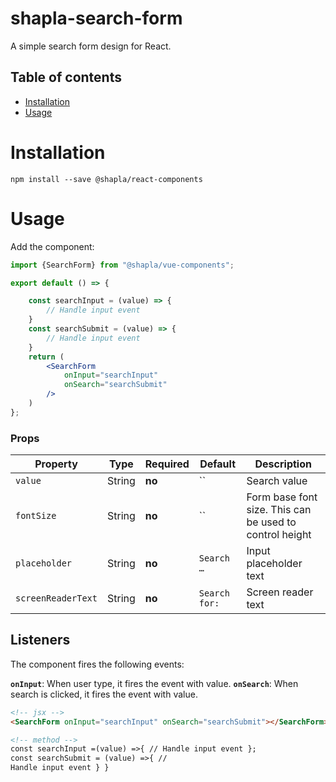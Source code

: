 # shapla-search-form

A simple search form design for React.

## Table of contents

- [Installation](#installation)
- [Usage](#usage)

# Installation

```
npm install --save @shapla/react-components
```

# Usage

Add the component:

```jsx
import {SearchForm} from "@shapla/vue-components";

export default () => {

    const searchInput = (value) => {
        // Handle input event
    }
    const searchSubmit = (value) => {
        // Handle input event
    }
    return (
        <SearchForm
            onInput="searchInput"
            onSearch="searchSubmit"
        />
    )
};
```

### Props

| Property           | Type   | Required | Default       | Description                                             |
|--------------------|--------|----------|---------------|---------------------------------------------------------|
| `value`            | String | **no**   | ``            | Search value                                            |
| `fontSize`         | String | **no**   | ``            | Form base font size. This can be used to control height |
| `placeholder`      | String | **no**   | `Search …`    | Input placeholder text                                  |
| `screenReaderText` | String | **no**   | `Search for:` | Screen reader text                                      |

## Listeners

The component fires the following events:

**`onInput`**: When user type, it fires the event with value.
**`onSearch`**: When search is clicked, it fires the event with value.

```html
<!-- jsx -->
<SearchForm onInput="searchInput" onSearch="searchSubmit"></SearchForm>

<!-- method -->
const searchInput =(value) =>{ // Handle input event };
const searchSubmit = (value) =>{ //
Handle input event } }
```
